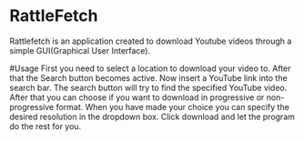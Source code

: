 # RattleFetch
Rattlefetch is an application created to download Youtube videos through a simple GUI(Graphical User Interface).

#Usage
First you need to select a location to download your video to. 
After that the Search button becomes active. 
Now insert a YouTube link into the search bar.
The search button will try to find the specified YouTube video.
After that you can choose if you want to download in progressive or non-progressive format.
When you have made your choice you can specify the desired resolution in the dropdown box.
Click download and let the program do the rest for you.
